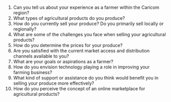 1. Can you tell us about your experience as a farmer within the Caricom region?
2. What types of agricultural products do you produce?
3. How do you currently sell your produce? Do you primarily sell locally or regionally?
4. What are some of the challenges you face when selling your agricultural products?
5. How do you determine the prices for your produce?
6. Are you satisfied with the current market access and distribution channels available to you?
7. What are your goals or aspirations as a farmer?
8. How do you envision technology playing a role in improving your farming business?
9. What kind of support or assistance do you think would benefit you in selling your produce more effectively?
10. How do you perceive the concept of an online marketplace for agricultural products?
